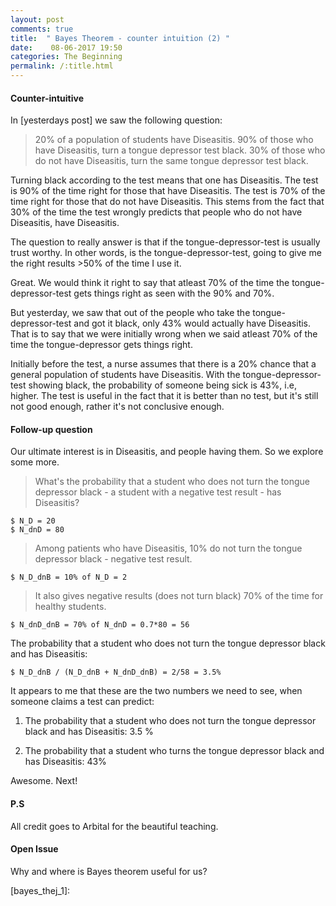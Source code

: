 ```yaml
---
layout: post
comments: true
title:  " Bayes Theorem - counter intuition (2) "
date:    08-06-2017 19:50 
categories: The Beginning
permalink: /:title.html
---
```


#### Counter-intuitive

In [yesterdays post] we saw the following question:
> 20% of a population of students have Diseasitis.
> 90% of those who have Diseasitis, turn a tongue depressor test black.
> 30% of those who do not have Diseasitis, turn the same tongue depressor test black.

Turning black according to the test means that one has Diseasitis. The test is 90% of the time right for those that have Diseasitis. The test is 70% of the time right for those that do not have Diseasitis. This stems from the fact that 30% of the time the test wrongly predicts that people who do not have Diseasitis, have Diseasitis.

The question to really answer is that if the tongue-depressor-test is usually trust worthy. In other words, is the tongue-depressor-test, going to give me the right results >50% of the time I use it.

Great. We would think it right to say that atleast 70% of the time the tongue-depressor-test gets things right as seen with the 90% and 70%.

But yesterday, we saw that out of the people who take the tongue-depressor-test and got it black, only 43% would actually have Diseasitis. That is to say that we were initially wrong when we said atleast 70% of the time the tongue-depressor gets things right.

Initially before the test, a nurse assumes that there is a 20% chance that a general population of students have Diseasitis. With the tongue-depressor-test showing black, the probability of someone being sick is 43%, i.e, higher. The test is useful in the fact that it is better than no test, but it's still not good enough, rather it's not conclusive enough.

#### Follow-up question

Our ultimate interest is in Diseasitis, and people having them. So we explore some more.

> What's the probability that a student who does not turn the tongue depressor black - a student with a negative test result - has Diseasitis?

	$ N_D = 20
	$ N_dnD = 80

>Among patients who have Diseasitis, 10% do not turn the tongue depressor black - negative test result.

	$ N_D_dnB = 10% of N_D = 2

>It also gives negative results (does not turn black) 70% of the time for healthy students.

	$ N_dnD_dnB = 70% of N_dnD = 0.7*80 = 56

The probability that a student who does not turn the tongue depressor black and has Diseasitis: 

	$ N_D_dnB / (N_D_dnB + N_dnD_dnB) = 2/58 = 3.5%


It appears to me that these are the two numbers we need to see, when someone claims a test can predict:

1) The probability that a student who does not turn the tongue depressor black and has Diseasitis: 3.5 %

2) The probability that a student who turns the tongue depressor black and has Diseasitis: 43%

Awesome. Next!
#### P.S

All credit goes to Arbital for the beautiful teaching.

#### Open Issue

Why and where is Bayes theorem useful for us?



[arbital_exp]:https://arbital.com/p/bayes_frequency_diagram/?l=55z
[bayes_thej_1]:
